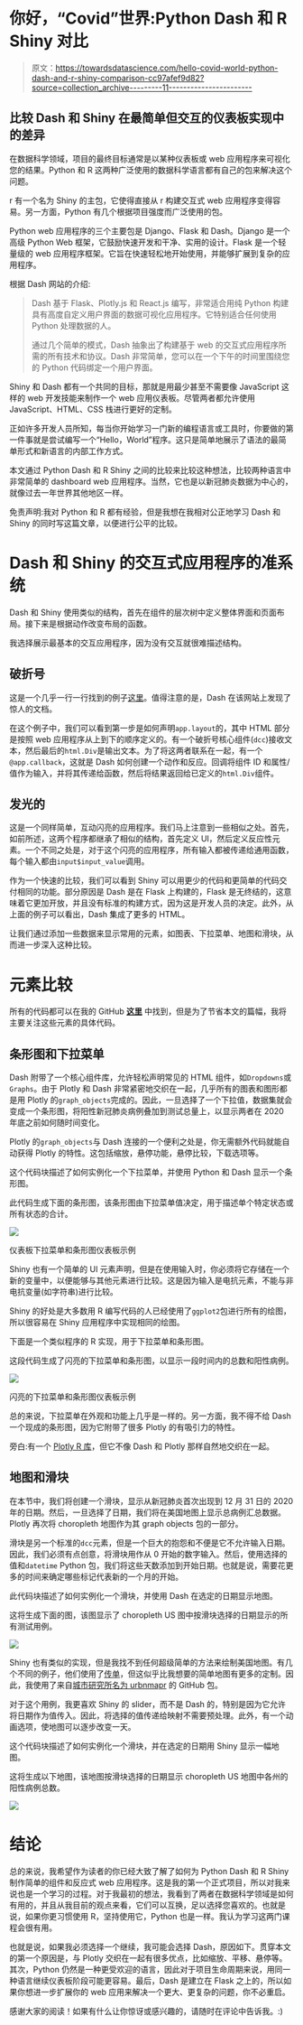 # 你好，“Covid”世界:Python Dash 和 R Shiny 对比

> 原文：<https://towardsdatascience.com/hello-covid-world-python-dash-and-r-shiny-comparison-cc97afef9d82?source=collection_archive---------11----------------------->

## 比较 Dash 和 Shiny 在最简单但交互的仪表板实现中的差异

在数据科学领域，项目的最终目标通常是以某种仪表板或 web 应用程序来可视化您的结果。Python 和 R 这两种广泛使用的数据科学语言都有自己的包来解决这个问题。

r 有一个名为 Shiny 的主包，它使得直接从 r 构建交互式 web 应用程序变得容易。另一方面，Python 有几个根据项目强度而广泛使用的包。

Python web 应用程序的三个主要包是 Django、Flask 和 Dash。Django 是一个高级 Python Web 框架，它鼓励快速开发和干净、实用的设计。Flask 是一个轻量级的 web 应用程序框架。它旨在快速轻松地开始使用，并能够扩展到复杂的应用程序。

根据 Dash 网站的介绍:

> Dash 基于 Flask、Plotly.js 和 React.js 编写，非常适合用纯 Python 构建具有高度自定义用户界面的数据可视化应用程序。它特别适合任何使用 Python 处理数据的人。
> 
> 通过几个简单的模式，Dash 抽象出了构建基于 web 的交互式应用程序所需的所有技术和协议。Dash 非常简单，您可以在一个下午的时间里围绕您的 Python 代码绑定一个用户界面。

Shiny 和 Dash 都有一个共同的目标，那就是用最少甚至不需要像 JavaScript 这样的 web 开发技能来制作一个 web 应用仪表板。尽管两者都允许使用 JavaScript、HTML、CSS 栈进行更好的定制。

正如许多开发人员所知，每当你开始学习一门新的编程语言或工具时，你要做的第一件事就是尝试编写一个“Hello，World”程序。这只是简单地展示了语法的最简单形式和新语言的内部工作方式。

本文通过 Python Dash 和 R Shiny 之间的比较来比较这种想法，比较两种语言中非常简单的 dashboard web 应用程序。当然，它也是以新冠肺炎数据为中心的，就像过去一年世界其他地区一样。

免责声明:我对 Python 和 R 都有经验，但是我想在我相对公正地学习 Dash 和 Shiny 的同时写这篇文章，以便进行公平的比较。

# Dash 和 Shiny 的交互式应用程序的准系统

Dash 和 Shiny 使用类似的结构，首先在组件的层次树中定义整体界面和页面布局。接下来是根据动作改变布局的函数。

我选择展示最基本的交互应用程序，因为没有交互就很难描述结构。

## 破折号

这是一个几乎一行一行找到的例子[这里](https://dash.plotly.com/basic-callbacks)。值得注意的是，Dash 在该网站上发现了惊人的文档。

在这个例子中，我们可以看到第一步是如何声明`app.layout`的，其中 HTML 部分是按照 web 应用程序从上到下的顺序定义的。有一个破折号核心组件(`dcc`)接收文本，然后最后的`html.Div`是输出文本。为了将这两者联系在一起，有一个`@app.callback`，这就是 Dash 如何创建一个动作和反应。回调将组件 ID 和属性/值作为输入，并将其传递给函数，然后将结果返回给已定义的`html.Div`组件。

## 发光的

这是一个同样简单，互动闪亮的应用程序。我们马上注意到一些相似之处。首先，如前所述，这两个程序都继承了相似的结构，首先定义 UI，然后定义反应性元素。一个不同之处是，对于这个闪亮的应用程序，所有输入都被传递给通用函数，每个输入都由`input$input_value`调用。

作为一个快速的比较，我们可以看到 Shiny 可以用更少的代码和更简单的代码交付相同的功能。部分原因是 Dash 是在 Flask 上构建的，Flask 是无终结的，这意味着它更加开放，并且没有标准的构建方式，因为这是开发人员的决定。此外，从上面的例子可以看出，Dash 集成了更多的 HTML。

让我们通过添加一些数据来显示常用的元素，如图表、下拉菜单、地图和滑块，从而进一步深入这种比较。

# 元素比较

所有的代码都可以在我的 GitHub [**这里**](https://github.com/Nathanlang14/HelloCovidWorld) 中找到，但是为了节省本文的篇幅，我将主要关注这些元素的具体代码。

## 条形图和下拉菜单

Dash 附带了一个核心组件库，允许轻松声明常见的 HTML 组件，如`Dropdowns`或`Graphs`。由于 Plotly 和 Dash 非常紧密地交织在一起，几乎所有的图表和图形都是用 Plotly 的`graph_objects`完成的。因此，一旦选择了一个下拉值，数据集就会变成一个条形图，将阳性新冠肺炎病例叠加到测试总量上，以显示两者在 2020 年底之前如何随时间变化。

Plotly 的`graph_objects`与 Dash 连接的一个便利之处是，你无需额外代码就能自动获得 Plotly 的特性。这包括缩放，悬停功能，悬停比较，下载选项等。

这个代码块描述了如何实例化一个下拉菜单，并使用 Python 和 Dash 显示一个条形图。

此代码生成下面的条形图，该条形图由下拉菜单值决定，用于描述单个特定状态或所有状态的合计。

![](img/7d8be7e0874f378af5e8f0017207a0f1.png)

仪表板下拉菜单和条形图仪表板示例

Shiny 也有一个简单的 UI 元素声明，但是在使用输入时，你必须将它存储在一个新的变量中，以便能够与其他元素进行比较。这是因为输入是电抗元素，不能与非电抗变量(如字符串)进行比较。

Shiny 的好处是大多数用 R 编写代码的人已经使用了`ggplot2`包进行所有的绘图，所以很容易在 Shiny 应用程序中实现相同的绘图。

下面是一个类似程序的 R 实现，用于下拉菜单和条形图。

这段代码生成了闪亮的下拉菜单和条形图，以显示一段时间内的总数和阳性病例。

![](img/204948a6f6c01aa11873fc56641bf621.png)

闪亮的下拉菜单和条形图仪表板示例

总的来说，下拉菜单在外观和功能上几乎是一样的。另一方面，我不得不给 Dash 一个现成的条形图，因为它附带了很多 Plotly 的有吸引力的特性。

旁白:有一个 [Plotly R 库](https://plotly.com/r/)，但它不像 Dash 和 Plotly 那样自然地交织在一起。

## 地图和滑块

在本节中，我们将创建一个滑块，显示从新冠肺炎首次出现到 12 月 31 日的 2020 年的日期。然后，一旦选择了日期，我们将在美国地图上显示总病例汇总数据。Plotly 再次将 choropleth 地图作为其 graph objects 包的一部分。

滑块是另一个标准的`dcc`元素，但是一个巨大的抱怨和不便是它不允许输入日期。因此，我们必须有点创意，将滑块用作从 0 开始的数字输入。然后，使用选择的值和`datetime` Python 包，我们将这些天数添加到开始日期。也就是说，需要花更多的时间来确定哪些标记代表新的一个月的开始。

此代码块描述了如何实例化一个滑块，并使用 Dash 在选定的日期显示地图。

这将生成下面的图，该图显示了 choropleth US 图中按滑块选择的日期显示的所有测试用例。

![](img/eb7245e340348024bec5fddd05c52165.png)

Shiny 也有类似的实现，但是我找不到任何超级简单的方法来绘制美国地图。有几个不同的例子，他们使用了[传单](https://rstudio.github.io/leaflet/choropleths.html)，但这似乎比我想要的简单地图有更多的定制。因此，我使用了来自[城市研究所名为 urbnmapr](https://github.com/UrbanInstitute/urbnmapr) 的 GitHub 包。

对于这个用例，我更喜欢 Shiny 的 slider，而不是 Dash 的，特别是因为它允许将日期作为值传入。因此，将选择的值传递给映射不需要预处理。此外，有一个动画选项，使地图可以逐步改变一天。

这个代码块描述了如何实例化一个滑块，并在选定的日期用 Shiny 显示一幅地图。

这将生成以下地图，该地图按滑块选择的日期显示 choropleth US 地图中各州的阳性病例总数。

![](img/b47ac8ffb12105403952241d0aeee6f6.png)

# 结论

总的来说，我希望作为读者的你已经大致了解了如何为 Python Dash 和 R Shiny 制作简单的组件和反应式 web 应用程序。这是我的第一个正式项目，所以对我来说也是一个学习的过程。对于我最初的想法，我看到了两者在数据科学领域是如何有用的，并且从我目前的观点来看，它们可以互换，足以选择您喜欢的。也就是说，如果你更习惯使用 R，坚持使用它，Python 也是一样。我认为学习这两门课程会很有用。

也就是说，如果我必须选择一个继续，我可能会选择 Dash，原因如下。贯穿本文的第一个原因是，与 Plotly 交织在一起有很多优点，比如缩放、平移、悬停等。其次，Python 仍然是一种更受欢迎的语言，因此对于项目生命周期来说，用同一种语言继续仪表板阶段可能更容易。最后，Dash 是建立在 Flask 之上的，所以如果你想进一步扩展你的 web 应用来解决一个更大、更复杂的问题，你不必重启。

感谢大家的阅读！如果有什么让你惊讶或感兴趣的，请随时在评论中告诉我。:)